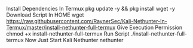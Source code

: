 Install Dependencies In Termux pkg update -y && pkg install wget -y
Download Script In HOME wget https://raw.githubusercontent.com/RaynerSec/Kali-Nethunter-In-Termux/master/install-nethunter-full-termux
Give Execution Permission chmod +x install-nethunter-full-termux
Run Script ./install-nethunter-full-termux
Now Just Start Kali Nethunter nethunter
